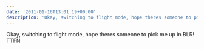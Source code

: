 ```yaml
---
date: '2011-01-16T13:01:19+00:00'
description: 'Okay, switching to flight mode, hope theres someone to pick me up in BLR! TTFN'
---
```

Okay, switching to flight mode, hope theres someone to pick me up in BLR! TTFN
